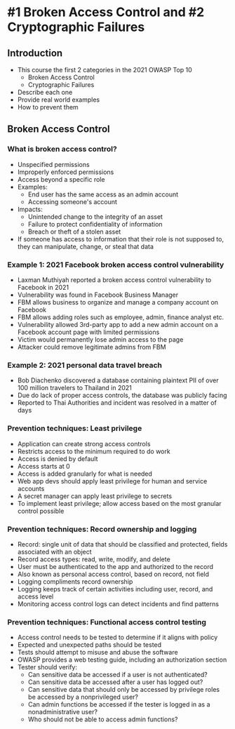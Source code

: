 # #1 Broken Access Control and #2 Cryptographic Failures

## Introduction
- This course the first 2 categories in the 2021 OWASP Top 10
  - Broken Access Control
  - Cryptographic Failures
- Describe each one
- Provide real world examples
- How to prevent them

## Broken Access Control

### What is broken access control?
- Unspecified permissions
- Improperly enforced permissions
- Access beyond a specific role
- Examples:
  - End user has the same access as an admin account
  - Accessing someone's account
- Impacts:
  - Unintended change to the integrity of an asset
  - Failure to protect confidentiality of information
  - Breach or theft of a stolen asset
- If someone has access to information that their role is not supposed to, they can manipulate, change, or steal that data

### Example 1: 2021 Facebook broken access control vulnerability
- Laxman Muthiyah reported a broken access control vulnerability to Facebook in 2021
- Vulnerability was found in Facebook Business Manager
- FBM allows business to organize and manage a company account on Facebook
- FBM allows adding roles such as employee, admin, finance analyst etc.
- Vulnerability allowed 3rd-party app to add a new admin account on a Facebook account page with limited permissions
- Victim would permanently lose admin access to the page
- Attacker could remove legitimate admins from FBM

### Example 2: 2021 personal data travel breach
- Bob Diachenko discovered a database containing plaintext PII of over 100 million travelers to Thailand in 2021
- Due do lack of proper access controls, the database was publicly facing
- Reported to Thai Authorities and incident was resolved in a matter of days

### Prevention techniques: Least privilege
- Application can create strong access controls
- Restricts access to the minimum required to do work
- Access is denied by default
- Access starts at 0
- Access is added granularly for what is needed
- Web app devs should apply least privilege for human and service accounts
- A secret manager can apply least privilege to secrets
- To implement least privilege; allow access based on the most granular control possible

### Prevention techniques: Record ownership and logging
- Record: single unit of data that should be classified and protected, fields associated with an object
- Record access types: read, write, modify, and delete
- User must be authenticated to the app and authorized to the record
- Also known as personal access control, based on record, not field
- Logging compliments record ownership
- Logging keeps track of certain activities including user, record, and access level
- Monitoring access control logs can detect incidents and find patterns

### Prevention techniques: Functional access control testing
- Access control needs to be tested to determine if it aligns with policy
- Expected and unexpected paths should be tested
- Tests should attempt to misuse and abuse the software
- OWASP provides a web testing guide, including an authorization section
- Tester should verify:
  - Can sensitive data be accessed if a user is not authenticated?
  - Can sensitive data be accessed after a user has logged out?
  - Can sensitive data that should only be accessed by privilege roles be accessed by a nonprivileged user?
  - Can admin functions be accessed if the tester is logged in as a nonadministrative user?
  - Who should not be able to access admin functions?

